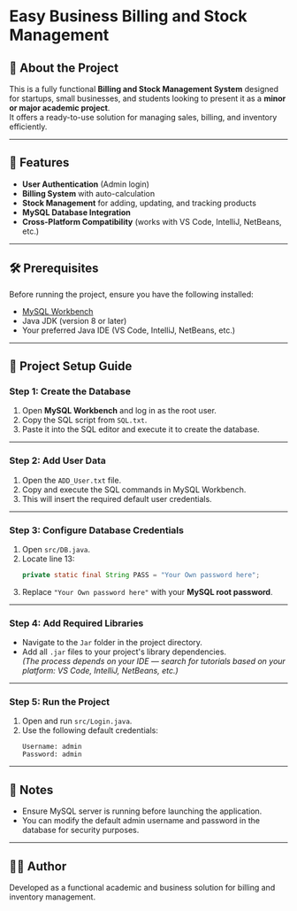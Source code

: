 # Easy Business Billing and Stock Management

## 📌 About the Project
This is a fully functional **Billing and Stock Management System** designed for startups, small businesses, and students looking to present it as a **minor or major academic project**.  
It offers a ready-to-use solution for managing sales, billing, and inventory efficiently.

---

## 🚀 Features
- **User Authentication** (Admin login)
- **Billing System** with auto-calculation
- **Stock Management** for adding, updating, and tracking products
- **MySQL Database Integration**
- **Cross-Platform Compatibility** (works with VS Code, IntelliJ, NetBeans, etc.)

---

## 🛠️ Prerequisites
Before running the project, ensure you have the following installed:
- [MySQL Workbench](https://dev.mysql.com/downloads/workbench/)
- Java JDK (version 8 or later)
- Your preferred Java IDE (VS Code, IntelliJ, NetBeans, etc.)

---

## 📂 Project Setup Guide

### **Step 1: Create the Database**
1. Open **MySQL Workbench** and log in as the root user.
2. Copy the SQL script from `SQL.txt`.
3. Paste it into the SQL editor and execute it to create the database.

---

### **Step 2: Add User Data**
1. Open the `ADD_User.txt` file.
2. Copy and execute the SQL commands in MySQL Workbench.
3. This will insert the required default user credentials.

---

### **Step 3: Configure Database Credentials**
1. Open `src/DB.java`.
2. Locate line 13:
   ```java
   private static final String PASS = "Your Own password here";
   ```
3. Replace `"Your Own password here"` with your **MySQL root password**.

---

### **Step 4: Add Required Libraries**
- Navigate to the `Jar` folder in the project directory.
- Add all `.jar` files to your project's library dependencies.  
  *(The process depends on your IDE — search for tutorials based on your platform: VS Code, IntelliJ, NetBeans, etc.)*

---

### **Step 5: Run the Project**
1. Open and run `src/Login.java`.
2. Use the following default credentials:
   ```
   Username: admin
   Password: admin
   ```

---

## 📌 Notes
- Ensure MySQL server is running before launching the application.
- You can modify the default admin username and password in the database for security purposes.

---

## 👨‍💻 Author
Developed as a functional academic and business solution for billing and inventory management.
